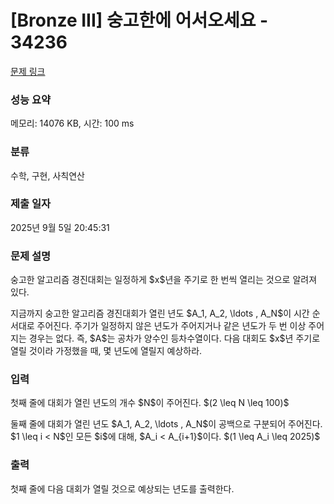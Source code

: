 # [Bronze III] 숭고한에 어서오세요 - 34236 

[문제 링크](https://www.acmicpc.net/problem/34236) 

### 성능 요약

메모리: 14076 KB, 시간: 100 ms

### 분류

수학, 구현, 사칙연산

### 제출 일자

2025년 9월 5일 20:45:31

### 문제 설명

<p>숭고한 알고리즘 경진대회는 일정하게 $x$년을 주기로 한 번씩 열리는 것으로 알려져 있다. </p>

<p>지금까지 숭고한 알고리즘 경진대회가 열린 년도 $A_1, A_2, \ldots , A_N$이 시간 순서대로 주어진다. 주기가 일정하지 않은 년도가 주어지거나 같은 년도가 두 번 이상 주어지는 경우는 없다. 즉, $A$는 공차가 양수인 등차수열이다. 다음 대회도 $x$년 주기로 열릴 것이라 가정했을 때, 몇 년도에 열릴지 예상하라.</p>

### 입력 

 <p>첫째 줄에 대회가 열린 년도의 개수 $N$이 주어진다. $(2 \leq N \leq 100)$</p>

<p>둘째 줄에 대회가 열린 년도 $A_1, A_2, \ldots , A_N$이 공백으로 구분되어 주어진다. $1 \leq i < N$인 모든 $i$에 대해, $A_i < A_{i+1}$이다. $(1 \leq A_i \leq 2025)$ </p>

### 출력 

 <p>첫째 줄에 다음 대회가 열릴 것으로 예상되는 년도를 출력한다.</p>

